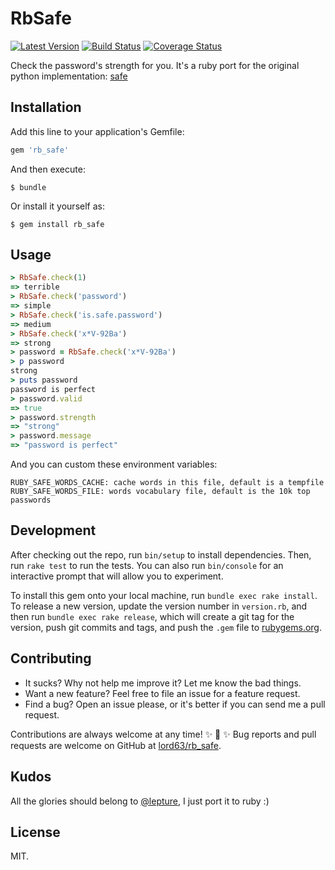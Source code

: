# RbSafe

[![Latest Version][1]][2]
[![Build Status][3]][4]
[![Coverage Status][5]][6]

Check the password's strength for you. It's a ruby port for the original python
implementation: [safe][]

## Installation

Add this line to your application's Gemfile:

```ruby
gem 'rb_safe'
```

And then execute:

    $ bundle

Or install it yourself as:

    $ gem install rb_safe

## Usage

```ruby
> RbSafe.check(1)
=> terrible
> RbSafe.check('password')
=> simple
> RbSafe.check('is.safe.password')
=> medium
> RbSafe.check('x*V-92Ba')
=> strong
> password = RbSafe.check('x*V-92Ba')
> p password
strong
> puts password
password is perfect
> password.valid
=> true
> password.strength
=> "strong"
> password.message
=> "password is perfect"
```

And you can custom these environment variables:

    RUBY_SAFE_WORDS_CACHE: cache words in this file, default is a tempfile
    RUBY_SAFE_WORDS_FILE: words vocabulary file, default is the 10k top passwords

## Development

After checking out the repo, run `bin/setup` to install dependencies. Then, run
`rake test` to run the tests. You can also run `bin/console` for an interactive
prompt that will allow you to experiment.

To install this gem onto your local machine, run `bundle exec rake install`. To
release a new version, update the version number in `version.rb`, and then run
`bundle exec rake release`, which will create a git tag for the version, push
git commits and tags, and push the `.gem` file to [rubygems.org][].

## Contributing

* It sucks? Why not help me improve it? Let me know the bad things.
* Want a new feature? Feel free to file an issue for a feature request.
* Find a bug? Open an issue please, or it's better if you can send me a pull request.

Contributions are always welcome at any time! :sparkles: :cake: :sparkles:
Bug reports and pull requests are welcome on GitHub at [lord63/rb_safe][].

## Kudos

All the glories should belong to [@lepture][], I just port it to ruby :)

## License

MIT.

[1]: https://badge.fury.io/rb/rb_safe.svg
[2]: http://badge.fury.io/rb/rb_safe
[3]: https://travis-ci.org/lord63/rb_safe.svg?branch=master
[4]: https://travis-ci.org/lord63/rb_safe
[5]: https://codecov.io/github/lord63/rb_safe/coverage.svg?branch=master
[6]: https://codecov.io/github/lord63/rb_safe?branch=master
[safe]: https://github.com/lepture/safe
[rubygems.org]: https://rubygems.org
[lord63/rb_safe]: https://github.com/lord63/rb_safe
[@lepture]: https://github.com/lepture
